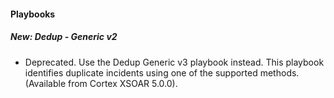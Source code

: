 
#### Playbooks
##### New: Dedup - Generic v2
- Deprecated. Use the Dedup Generic v3 playbook instead. This playbook identifies duplicate incidents using one of the supported methods. (Available from Cortex XSOAR 5.0.0).

